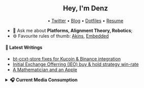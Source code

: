 <h2 align="center">Hey, I'm Denz</h2>

<p align="center">
  • <a href="https://twitter.com/roboflank">Twitter</a>
  • <a href="https://roboflank.com">Blog</a>
  • <a href="https://github.com/roboflank/dotfiles">Dotfiles</a>
  • <a href="https://cv.roboflank.com">Resume</a>

</p>

- 💬 Ask me about **Platforms, Alignment Theory, Robotics**;
- ⚙️ Favourite rules of thumb: [Akins](https://spacecraft.ssl.umd.edu/akins_laws.html), [Embedded](https://embeddedartistry.com/blog/2018/04/26/embedded-rules-of-thumb/)

#### 📕 Latest Writings

<!--START_SECTION:posts-->
* [bt-ccxt-store fixes for Kucoin &amp; Binance integration](https:&#x2F;&#x2F;roboflank.com&#x2F;bt-ccxt-fixes-for-kucoin)
* [Initial Exchange Offerring (IEO) buy &amp; hold strategy win-rate](https:&#x2F;&#x2F;roboflank.com&#x2F;backtesting-ieo-strategies-on-kucoin-with-python-part-1)
* [A Mathematician and an Apple](https:&#x2F;&#x2F;roboflank.com&#x2F;a-mathematician-and-an-apple)
<!--END_SECTION:posts-->

<details>

<summary><strong>🎧 Current Media Consumption </strong></summary>

<table>

<tr><th>Books/Essays </th> <th>Podcasts/Music</th></tr>
<tr><td>

| Title                                                                                         |                        Topic |
| --------------------------------------------------------------------------------------------- | ---------------------------: |
| [Anti-Fragile](https://www.amazon.com/Antifragile-Things-That-Disorder-Incerto/dp/0812979680) | Mental Models, Contrarianism |
| [Less Wrong](https://www.lesswrong.com)                                                       |                AI, Reasoning |
| [WeeklyRobotics](https://weeklyrobotics.com/)                                                 |                     Robotics |
| [YC Library](https://www.ycombinator.com/library)                                             |                     Startups |

</td><td>

<a>
  <img align="center" src="https://spotify-github-profile.vercel.app/api/view?uid=denzelwamburu&cover_image=false" />
</a>
</td></tr>
</table>
</details>
